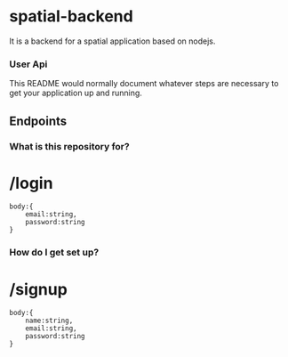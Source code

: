 # spatial-backend
It is a backend for a spatial application based on nodejs.

### User Api
This README would normally document whatever steps are necessary to get your application up and running.
## Endpoints
### What is this repository for? ###
# /login

    body:{
        email:string,
        password:string
    }
### How do I get set up? ###
# /signup

    body:{
        name:string,
        email:string,
        password:string
    }
